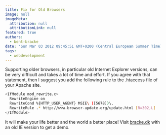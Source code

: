 ```yaml
---
title: Fix for Old Browsers
image: null
imageMeta:
  attribution: null
  attributionLink: null
featured: true
authors:
  - bent-bracke
date: 'Sun Mar 03 2012 09:45:51 GMT+0200 (Central European Summer Time)'
tags:
  - webdevelopment
---
```


Supporting older browsers, in particular old Internet Explorer versions, can be very difficult and takes a lot of time and effort.
If you agree with that statement, then I suggest you add the following rule to the .htaccess file of your Apache site.


```bash
<IfModule mod_rewrite.c>
  RewriteEngine on
  RewriteCond %{HTTP_USER_AGENT} MSIE\ ([5678])\.
  RewriteRule .* http://www.browser-update.org/update.html [R=302,L]
</IfModule>
```

It will make your life better and the world a better place!
Visit <a href="http://bracke.dk">bracke.dk</a> with an old IE version to get a demo.